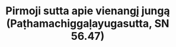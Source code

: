 ---
layout: page
title: 'Pirmoji sutta apie vienangį jungą (Paṭhamachiggaḷayugasutta, SN 56.47)'
category: susijusios suttos
index: 
sortIndex: 56047
tags: 
suttacentral: sn56.47
---